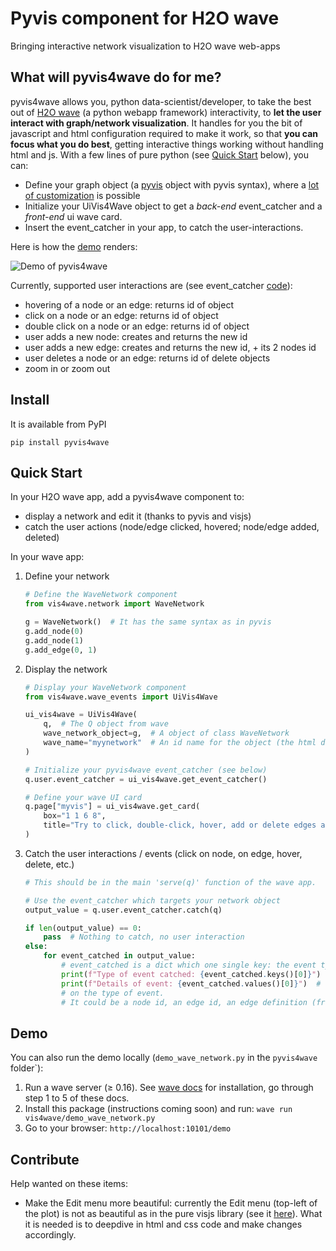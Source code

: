 # Pyvis component for H2O wave
Bringing interactive network visualization to H2O wave web-apps


## What will pyvis4wave do for me?

pyvis4wave allows you, python data-scientist/developer, to take the best out of [H2O wave](https://wave.h2o.ai/) (a python webapp framework) interactivity, to **let the user interact with graph/network visualization**.
It handles for you the bit of javascript and html configuration required to make it work, so that **you can focus what you do best**, getting interactive things working without handling html and js.
With a few lines of pure python (see [Quick Start](#quick-start) below), you can:
- Define your graph object (a [pyvis](https://github.com/WestHealth/pyvis) object with pyvis syntax), where a [lot of customization](https://pyvis.readthedocs.io/en/latest/tutorial.html#visualization) is possible
- Initialize your UiVis4Wave object to get a *back-end* event_catcher and a *front-end* ui wave card.
- Insert the event_catcher in your app, to catch the user-interactions.

Here is how the [demo](#demo) renders:

![Demo of pyvis4wave](static/demo_pyvis4wave.gif)

Currently, supported user interactions are (see event_catcher [code](https://github.com/datajms/pyvis4wave/blob/main/vis4wave/wave_events.py#L80-L158)):
- hovering of a node or an edge: returns id of object
- click on a node or an edge: returns id of object
- double click on a node or an edge: returns id of object
- user adds a new node: creates and returns the new id
- user adds a new edge: creates and returns the new id, + its 2 nodes id
- user deletes a node or an edge: returns id of delete objects
- zoom in or zoom out


## Install
It is available from PyPI
```
pip install pyvis4wave
```

## Quick Start

In your H2O wave app, add a pyvis4wave component to:
- display a network and edit it (thanks to pyvis and visjs)
- catch the user actions (node/edge clicked, hovered; node/edge added, deleted)


In your wave app:
1. Define your network
    ```python
    # Define the WaveNetwork component
    from vis4wave.network import WaveNetwork

    g = WaveNetwork()  # It has the same syntax as in pyvis
    g.add_node(0)
    g.add_node(1)
    g.add_edge(0, 1)
    ```
2. Display the network
    ```python
    # Display your WaveNetwork component
    from vis4wave.wave_events import UiVis4Wave

    ui_vis4wave = UiVis4Wave(
        q,  # The Q object from wave
        wave_network_object=g,  # A object of class WaveNetwork
        wave_name="myynetwork"  # An id name for the object (the html div name)
    )

    # Initialize your pyvis4wave event_catcher (see below)
    q.user.event_catcher = ui_vis4wave.get_event_catcher()

    # Define your wave UI card
    q.page["myvis"] = ui_vis4wave.get_card(
        box="1 1 6 8",
        title="Try to click, double-click, hover, add or delete edges and nodes",
    )
    ```
3. Catch the user interactions / events (click on node, on edge, hover, delete, etc.)
    ```python
    # This should be in the main 'serve(q)' function of the wave app.

    # Use the event_catcher which targets your network object
    output_value = q.user.event_catcher.catch(q)

    if len(output_value) == 0:
        pass  # Nothing to catch, no user interaction
    else:
        for event_catched in output_value:
            # event_catched is a dict which one single key: the event type
            print(f"Type of event catched: {event_catched.keys()[0]}")
            print(f"Details of event: {event_catched.values()[0]}")  # The details depends
            # on the type of event.
            # It could be a node id, an edge id, an edge definition (from X to X), etc.
    ```

## Demo

You can also run the demo locally (`demo_wave_network.py` in the `pyvis4wave` folder`):
1. Run a wave server (≥ 0.16). See [wave docs](https://wave.h2o.ai/docs/installation) for installation,
go through step 1 to 5 of these docs.
2. Install this package (instructions coming soon) and run:
```wave run vis4wave/demo_wave_network.py```
3. Go to your browser: ```http://localhost:10101/demo```


## Contribute

Help wanted on these items:
- Make the Edit menu more beautiful: currently the Edit menu (top-left of the plot) is not as beautiful as in the pure visjs library (see it [here](https://visjs.github.io/vis-network/examples/network/other/manipulationEditEdgeNoDrag.html)).
What it is needed is to deepdive in html and css code and make changes accordingly.
